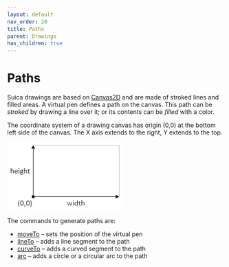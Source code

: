 ```yaml
---
layout: default
nav_order: 20
title: Paths
parent: Drawings
has_children: true
---
```


# Paths

Suica drawings are based on [Canvas2D](https://developer.mozilla.org/en-US/docs/Web/API/CanvasRenderingContext2D)
and are made of stroked lines and filled areas. A virtual pen defines a path on
the canvas. This path can be *stroked* by drawing a line over it; or its
contents can be *filled* with a color.

The coordinate system of a drawing canvas has origin (0,0) at the bottom left
side of the canvas. The X axis extends to the right, Y extends to the top.

<img src="../images/drawing-coordinates.png">

The commands to generate paths are:

- [moveTo](moveto.md) &ndash; sets the position of the virtual pen
- [lineTo](lineto.md) &ndash; adds a line segment to the path
- [curveTo](curveto.md) &ndash; adds a curved segment to the path
- [arc](arc.md) &ndash; adds a circle оr a circular arc to the path